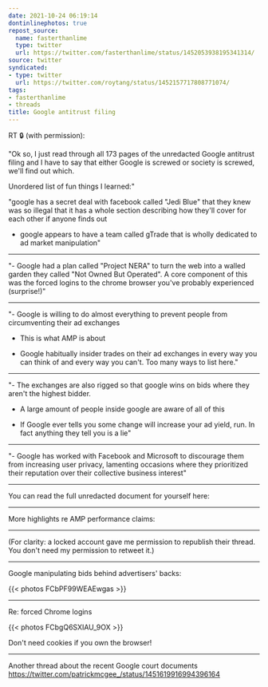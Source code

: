 ```yaml
---
date: 2021-10-24 06:19:14
dontinlinephotos: true
repost_source:
  name: fasterthanlime
  type: twitter
  url: https://twitter.com/fasterthanlime/status/1452053938195341314/
source: twitter
syndicated:
- type: twitter
  url: https://twitter.com/roytang/status/1452157717808771074/
tags:
- fasterthanlime
- threads
title: Google antitrust filing
---
```


RT 🔒 (with permission):



"Ok so, I just read through all 173 pages of the unredacted Google antitrust filing and I have to say that either Google is screwed or society is screwed, we'll find out which.



Unordered list of fun things I learned:"

"google has a secret deal with facebook called "Jedi Blue" that they knew was so illegal that it has a whole section describing how they'll cover for each other if anyone finds out

- google appears to have a team called gTrade that is wholly dedicated to ad market manipulation"

---

"- Google had a plan called "Project NERA" to turn the web into a walled garden they called "Not Owned But Operated". A core component of this was the forced logins to the chrome browser you've probably experienced (surprise!)"

---

"- Google is willing to do almost everything to prevent people from circumventing their ad exchanges

- This is what AMP is about

- Google habitually insider trades on their ad exchanges in every way you can think of and every way you can't. Too many ways to list here."

---

"- The exchanges are also rigged so that google wins on bids where they aren't the highest bidder.

- A large amount of people inside google are aware of all of this

- If Google ever tells you some change will increase your ad yield, run. In fact anything they tell you is a lie"

---

"- Google has worked with Facebook and Microsoft to discourage them from increasing user privacy, lamenting occasions where they prioritized their reputation over their collective business interest"

---

You can read the full unredacted document for yourself here:

---

More highlights re AMP performance claims:

---

(For clarity: a locked account gave me permission to republish their thread. You don't need my permission to retweet it.)

---

Google manipulating bids behind advertisers' backs:

{{< photos FCbPF99WEAEwgas >}}



---

Re: forced Chrome logins

{{< photos FCbgQ6SXIAU_9OX >}}

Don't need cookies if you own the browser!

---

Another thread about the recent Google court documents https://twitter.com/patrickmcgee_/status/1451619916994396164